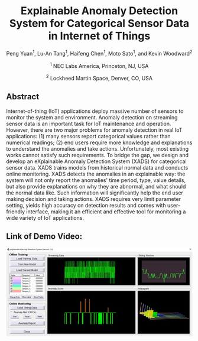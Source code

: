
<h1 align="center">Explainable Anomaly Detection System for Categorical Sensor Data in Internet of Things</h1>
<p align="center">
Peng Yuan<sup>1</sup>, Lu-An Tang<sup>1</sup>, Haifeng Chen<sup>1</sup>, Moto Sato<sup>1</sup>, and Kevin Woodward<sup>2</sup>
</p>

<p align="center">
<sup>1</sup> NEC Labs America, Princeton, NJ, USA
</p>
<p align="center">
<sup>2</sup> Lockheed Martin Space, Denver, CO, USA
</p>
       
           
## Abstract
Internet-of-thing (IoT) applications deploy massive number of sensors to monitor the system and environment. Anomaly detection on streaming sensor data is an important task for IoT maintenance and operation. However, there are two major problems for anomaly detection in real IoT applications: (1) many sensors report categorical values rather than numerical readings; (2) end users require more knowledge and explanations to understand the anomalies and take actions. Unfortunately, most existing works cannot satisfy such requirements. To bridge the gap, we design and develop an eXplainable Anomaly Detection System (XADS) for categorical sensor data. XADS trains models from historical normal data and conducts online monitoring. XADS detects the anomalies in an explainable way: the system will not only report the anomalies' time period, type, value details, but also provide explanations on why they are abnormal, and what should the normal data like. Such information will significantly help the end user making decision and taking actions. XADS requires very limit parameter setting, yields high accuracy on detection results and comes with user-friendly interface, making it an efficient and effective tool for monitoring a wide variety of IoT applications.

## Link of Demo Video:
[![Video](https://github.com/pengyuan0106/eXplainable-Anomaly-Detection-System/blob/main/frame.jpg)](https://youtu.be/TOZoA7dprGk)

